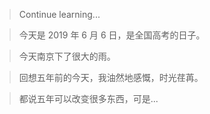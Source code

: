> Continue learning...

> 今天是 2019 年 6 月 6 日，是全国高考的日子。

> 今天南京下了很大的雨。

> 回想五年前的今天，我油然地感慨，时光荏苒。

> 都说五年可以改变很多东西，可是...